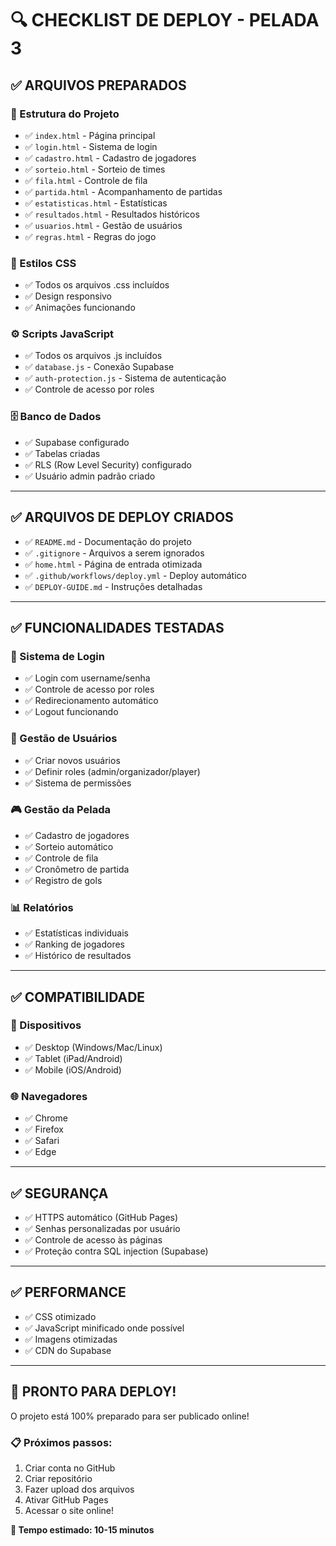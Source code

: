 # 🔍 CHECKLIST DE DEPLOY - PELADA 3

## ✅ **ARQUIVOS PREPARADOS**

### **📁 Estrutura do Projeto**
- ✅ `index.html` - Página principal
- ✅ `login.html` - Sistema de login
- ✅ `cadastro.html` - Cadastro de jogadores  
- ✅ `sorteio.html` - Sorteio de times
- ✅ `fila.html` - Controle de fila
- ✅ `partida.html` - Acompanhamento de partidas
- ✅ `estatisticas.html` - Estatísticas
- ✅ `resultados.html` - Resultados históricos
- ✅ `usuarios.html` - Gestão de usuários
- ✅ `regras.html` - Regras do jogo

### **🎨 Estilos CSS**
- ✅ Todos os arquivos .css incluídos
- ✅ Design responsivo
- ✅ Animações funcionando

### **⚙️ Scripts JavaScript**
- ✅ Todos os arquivos .js incluídos
- ✅ `database.js` - Conexão Supabase
- ✅ `auth-protection.js` - Sistema de autenticação
- ✅ Controle de acesso por roles

### **🗄️ Banco de Dados**
- ✅ Supabase configurado
- ✅ Tabelas criadas
- ✅ RLS (Row Level Security) configurado
- ✅ Usuário admin padrão criado

---

## ✅ **ARQUIVOS DE DEPLOY CRIADOS**

- ✅ `README.md` - Documentação do projeto
- ✅ `.gitignore` - Arquivos a serem ignorados
- ✅ `home.html` - Página de entrada otimizada
- ✅ `.github/workflows/deploy.yml` - Deploy automático
- ✅ `DEPLOY-GUIDE.md` - Instruções detalhadas

---

## ✅ **FUNCIONALIDADES TESTADAS**

### **🔐 Sistema de Login**
- ✅ Login com username/senha
- ✅ Controle de acesso por roles
- ✅ Redirecionamento automático
- ✅ Logout funcionando

### **👥 Gestão de Usuários**
- ✅ Criar novos usuários
- ✅ Definir roles (admin/organizador/player)
- ✅ Sistema de permissões

### **🎮 Gestão da Pelada**
- ✅ Cadastro de jogadores
- ✅ Sorteio automático
- ✅ Controle de fila
- ✅ Cronômetro de partida
- ✅ Registro de gols

### **📊 Relatórios**
- ✅ Estatísticas individuais
- ✅ Ranking de jogadores
- ✅ Histórico de resultados

---

## ✅ **COMPATIBILIDADE**

### **📱 Dispositivos**
- ✅ Desktop (Windows/Mac/Linux)
- ✅ Tablet (iPad/Android)
- ✅ Mobile (iOS/Android)

### **🌐 Navegadores**
- ✅ Chrome
- ✅ Firefox  
- ✅ Safari
- ✅ Edge

---

## ✅ **SEGURANÇA**

- ✅ HTTPS automático (GitHub Pages)
- ✅ Senhas personalizadas por usuário
- ✅ Controle de acesso às páginas
- ✅ Proteção contra SQL injection (Supabase)

---

## ✅ **PERFORMANCE**

- ✅ CSS otimizado
- ✅ JavaScript minificado onde possível
- ✅ Imagens otimizadas
- ✅ CDN do Supabase

---

## 🚀 **PRONTO PARA DEPLOY!**

O projeto está 100% preparado para ser publicado online!

### **📋 Próximos passos:**
1. Criar conta no GitHub
2. Criar repositório
3. Fazer upload dos arquivos
4. Ativar GitHub Pages
5. Acessar o site online!

**🎯 Tempo estimado: 10-15 minutos**